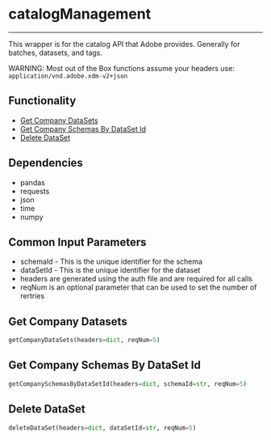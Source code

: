 # catalogManagement
-----------------------
This wrapper is for the catalog API that Adobe provides. Generally for batches, datasets, and tags.

WARNING: Most out of the Box functions assume your headers use: `application/vnd.adobe.xdm-v2+json`

## Functionality
* [Get Company DataSets](https://github.com/jaytmii/py2AdobeDocs/blob/main/docs/catalogManagement.md#get-company-datasets)
* [Get Company Schemas By DataSet Id](https://github.com/jaytmii/py2AdobeDocs/blob/main/docs/catalogManagement.md#get-company-schemas-by-dataset-id)
* [Delete DataSet](https://github.com/jaytmii/py2AdobeDocs/blob/main/docs/catalogManagement.md#delete-dataset)



## Dependencies
* pandas
* requests
* json
* time
* numpy

## Common Input Parameters
* schemaId - This is the unique identifier for the schema
* dataSetId - This is the unique identifier for the dataset
* headers are generated using the auth file and are required for all calls
* reqNum is an optional parameter that can be used to set the number of rertries

## Get Company Datasets
```python
getCompanyDataSets(headers=dict, reqNum=5)
```

## Get Company Schemas By DataSet Id
```python
getCompanySchemasByDataSetId(headers=dict, schemaId=str, reqNum=5)
```

## Delete DataSet
```python
deleteDataSet(headers=dict, dataSetId=str, reqNum=5)
```


